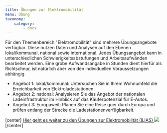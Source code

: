 ```yaml
---
title: Übungen zur Elektromobilität
menu: Übung
taxonomy:
    category:
        - docs
---
```


Für den Themenbereich "Elektromobilität" sind mehrere Übungsangebote verfügbar. Diese nutzen Daten und Analysen auf den Ebenen lokal/kommunal, national sowie international. Jedes Übungsangebot kann in unterschiedlichen Schwierigkeitsabstufungen und Arbeitsaufwänden bearbeitet werden. Eine grobe Aufwandsangabe in Stunden dient hierfür als Richtschnur, ist natürlich aber von den individuellen Voraussetzungen abhängig

+ Angebot 1: lokal/kommunal: Untersuchen Sie in Ihrem Wohnumfeld die Erreichbarkeit von Elektroladestationen.
+ Angebot 2: national: Analysieren Sie das Angebot der nationalen Ladeinfrastruktur im Hinblick auf das Käuferpotenzial für E-Autos.
+ Angebot 3: Europaweit: Planen Sie eine Reise quer durch Europa und prüfen entlang der Strecke die Ladestationenverfügbarkeit.

[center]
<a href="https://ilias.opengeoedu.de/ilias/goto.php?target=pg_648_129&client_id=opengeoedu" markdown="1" target="_blank">Hier geht es weiter zu den Übungen zur Elektromobilität (ILIAS)
![](/images/exercise.png?resize=200,200)
</a>
[/center]
